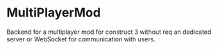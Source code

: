 # MultiPlayerMod
Backend for a multiplayer mod for construct 3 without req an dedicated server or WebSocket for communication with users.
